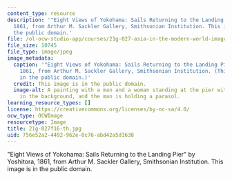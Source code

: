 ```yaml
---
content_type: resource
description: '"Eight Views of Yokohama: Sails Returning to the Landing Pier" by Yoshitora,
  1861, from Arthur M. Sackler Gallery, Smithsonian Institution. This image is in
  the public domain.'
file: /ol-ocw-studio-app/courses/21g-027-asia-in-the-modern-world-images-representations-fall-2016/756e52a24492962e0c76abd42a5d1638_21g-027f16-th.jpg
file_size: 10745
file_type: image/jpeg
image_metadata:
  caption: '"Eight Views of Yokohama: Sails Returning to the Landing Pier" by Yoshitora,
    1861, from Arthur M. Sackler Gallery, Smithsonian Institution. (This image is
    in the public domain.)'
  credit: This image is in the public domain.
  image-alt: A painting with a man and a woman standing at the pier with a sail boat
    in the background, and the man is holding a parasol.
learning_resource_types: []
license: https://creativecommons.org/licenses/by-nc-sa/4.0/
ocw_type: OCWImage
resourcetype: Image
title: 21g-027f16-th.jpg
uid: 756e52a2-4492-962e-0c76-abd42a5d1638
---
```

"Eight Views of Yokohama: Sails Returning to the Landing Pier" by Yoshitora, 1861, from Arthur M. Sackler Gallery, Smithsonian Institution. This image is in the public domain.